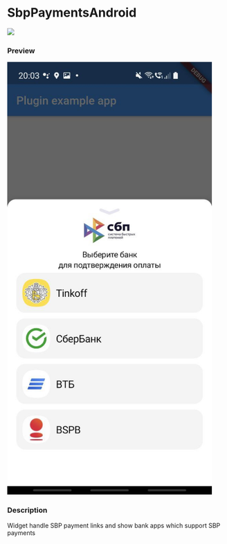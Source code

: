 # SbpPaymentsAndroid

[![](https://jitpack.io/v/MrOlolo/SbpPaymentsAndroid.svg)](https://jitpack.io/#MrOlolo/SbpPaymentsAndroid)

### Preview
<img src="art/preview.jpg" height="1000">

### Description

Widget handle SBP payment links and show bank apps which support SBP payments

